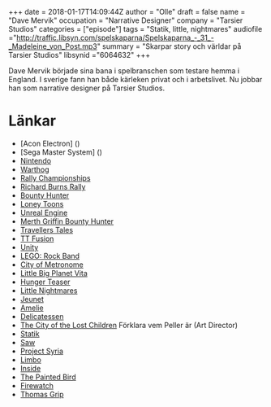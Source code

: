 +++
date = 2018-01-17T14:09:44Z
author = "Olle"
draft = false
name = "Dave Mervik"
occupation = "Narrative Designer"
company = "Tarsier Studios"
categories = ["episode"]
tags = "Statik, little, nightmares"
audiofile ="http://traffic.libsyn.com/spelskaparna/Spelskaparna_-_31_-_Madeleine_von_Post.mp3"
summary = "Skarpar story och världar på Tarsier Studios"
libsynid ="6064632"
+++

Dave Mervik började sina bana i spelbranschen som testare hemma i England. I sverige fann han både kärleken privat och i arbetslivet. Nu jobbar han som narrative designer på Tarsier Studios.  

# Länkar
* [Acon Electron] ()
* [Sega Master System] ()
* [Nintendo]()
* [Warthog]()
* [Rally Championships]()
* [Richard Burns Rally]()
* [Bounty Hunter]()
* [Loney Toons]()
* [Unreal Engine]()
* [Merth Griffin Bounty Hunter]()
* [Travellers Tales]()
* [TT Fusion]()
* [Unity]()
* [LEGO: Rock Band]()
* [City of Metronome]()
* [Little Big Planet Vita]()
* [Hunger Teaser]()
* [Little Nightmares]()
* [Jeunet]()
* [Amelie]()
* [Delicatessen]()
* [The City of the Lost Children]()
Förklara vem Peller är (Art Director)
* [Statik]()
* [Saw]()
* [Project Syria]()
* [Limbo]()
* [Inside]()
* [The Painted Bird]()
* [Firewatch]()
* [Thomas Grip]()

